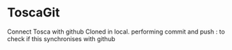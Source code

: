 # ToscaGit
Connect Tosca with github
Cloned in local.
performing commit and push : to check if this synchronises with github 
